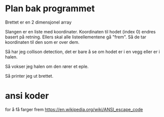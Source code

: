 # Plan bak programmet

Brettet er en 2 dimensjonel array

Slangen er en liste med koordinater.
Koordinaten til hodet (index 0) endres
basert på retning.
Ellers skal alle listeellementene gå "frem".
Så de tar koordinaten til den som er over dem.

Så har jeg collison detection, det er bare å se om hodet er i en vegg
eller er i halen.

Så vokser jeg halen om den rører et eple.

Så printer jeg ut brettet.

# ansi koder
for å få farger frem
https://en.wikipedia.org/wiki/ANSI_escape_code
